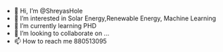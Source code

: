 - 👋 Hi, I’m @ShreyasHole
- 👀 I’m interested in Solar Energy,Renewable Energy, Machine Learning 
- 🌱 I’m currently learning PHD
- 💞️ I’m looking to collaborate on ...
- 📫 How to reach me 880513095

<!---
ShreyasHole/ShreyasHole is a ✨ special ✨ repository because its `README.md` (this file) appears on your GitHub profile.
You can click the Preview link to take a look at your changes.
--->
